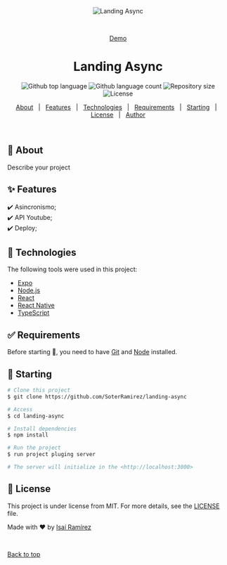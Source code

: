<div align="center" id="top">
  <img src="./.github/app.gif" alt="Landing Async" />

  &#xa0;

  <a href="https://landingasync.netlify.app">Demo</a>
</div>

<h1 align="center">Landing Async</h1>

<p align="center">
  <img alt="Github top language" src="https://img.shields.io/github/languages/top/SoterRamirez/landing-async?color=56BEB8">

  <img alt="Github language count" src="https://img.shields.io/github/languages/count/SoterRamirez/landing-async?color=56BEB8">

  <img alt="Repository size" src="https://img.shields.io/github/repo-size/SoterRamirez/landing-async?color=56BEB8">

  <img alt="License" src="https://img.shields.io/github/license/SoterRamirez/landing-async?color=56BEB8">

  <!-- <img alt="Github issues" src="https://img.shields.io/github/issues/SoterRamirez/landing-async?color=56BEB8" /> -->

  <!-- <img alt="Github forks" src="https://img.shields.io/github/forks/SoterRamirez/landing-async?color=56BEB8" /> -->

  <!-- <img alt="Github stars" src="https://img.shields.io/github/stars/SoterRamirez/landing-async?color=56BEB8" /> -->
</p>

<!-- Status -->

<!-- <h4 align="center"> 
	🚧  Landing Async 🚀 Under construction...  🚧
</h4> 

<hr> -->

<p align="center">
  <a href="#dart-about">About</a> &#xa0; | &#xa0; 
  <a href="#sparkles-features">Features</a> &#xa0; | &#xa0;
  <a href="#rocket-technologies">Technologies</a> &#xa0; | &#xa0;
  <a href="#white_check_mark-requirements">Requirements</a> &#xa0; | &#xa0;
  <a href="#checkered_flag-starting">Starting</a> &#xa0; | &#xa0;
  <a href="#memo-license">License</a> &#xa0; | &#xa0;
  <a href="https://github.com/SoterRamirez" target="_blank">Author</a>
</p>

<br>

## :dart: About ##

Describe your project

## :sparkles: Features ##

:heavy_check_mark: Asincronismo;\
:heavy_check_mark: API Youtube;\
:heavy_check_mark: Deploy;

## :rocket: Technologies ##

The following tools were used in this project:

- [Expo](https://expo.io/)
- [Node.js](https://nodejs.org/en/)
- [React](https://pt-br.reactjs.org/)
- [React Native](https://reactnative.dev/)
- [TypeScript](https://www.typescriptlang.org/)

## :white_check_mark: Requirements ##

Before starting :checkered_flag:, you need to have [Git](https://git-scm.com) and [Node](https://nodejs.org/en/) installed.

## :checkered_flag: Starting ##

```bash
# Clone this project
$ git clone https://github.com/SoterRamirez/landing-async

# Access
$ cd landing-async

# Install dependencies
$ npm install

# Run the project
$ run project pluging server

# The server will initialize in the <http://localhost:3000>
```

## :memo: License ##

This project is under license from MIT. For more details, see the [LICENSE](LICENSE.md) file.


Made with :heart: by <a href="https://github.com/SoterRamirez" target="_blank">Isaí Ramírez</a>

&#xa0;

<a href="#top">Back to top</a>

